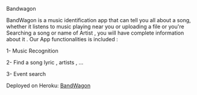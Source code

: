 Bandwagon

BandWagon is a music identification app that can tell you all about a song, whether it listens to music playing near you or uploading a file or  you're Searching a song or name of Artist , you will have complete information about it . Our App functionalities is included :

   1-	Music Recognition 
   
   2-	Find a song lyric , artists , ...
   
   3-	Event search 

Deployed on Heroku: [BandWagon](https://bandwagon-ucbx.herokuapp.com/)
